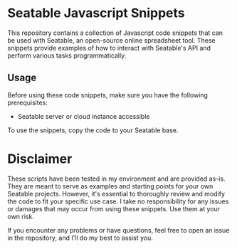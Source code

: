 # Seatable Javascript Snippets

This repository contains a collection of Javascript code snippets that can be used with Seatable, an open-source online spreadsheet tool. These snippets provide examples of how to interact with Seatable's API and perform various tasks programmatically.

## Usage

Before using these code snippets, make sure you have the following prerequisites:

- Seatable server or cloud instance accessible

To use the snippets, copy the code to your Seatable base.

# Disclaimer

These scripts have been tested in my environment and are provided as-is. They are meant to serve as examples and starting points for your own Seatable projects. However, it's essential to thoroughly review and modify the code to fit your specific use case. I take no responsibility for any issues or damages that may occur from using these snippets. Use them at your own risk.

If you encounter any problems or have questions, feel free to open an issue in the repository, and I'll do my best to assist you.
